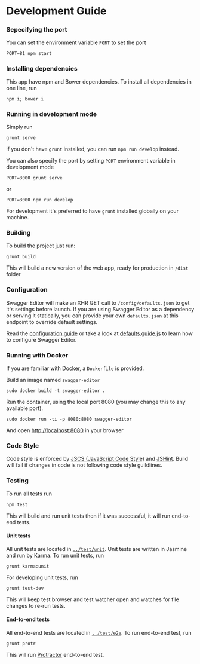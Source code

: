 # Development Guide

### Sepecifying the port

You can set the environment variable `PORT` to set the port

```shell
PORT=81 npm start
```


### Installing dependencies
This app have npm and Bower dependencies. To install all dependencies in one line, run
```shell
npm i; bower i
```

### Running in development mode
Simply run
```shell
grunt serve
```
if you don't have `grunt` installed, you can run `npm run develop` instead.

You can also specify the port by setting `PORT` environment variable in development mode

```shell
PORT=3000 grunt serve
```

or

```shell
PORT=3000 npm run develop
```

For development it's preferred to have `grunt` installed globally on your machine.  

### Building
To build the project just run:

```shell
grunt build
```
This will build a new version of the web app, ready for production in `/dist` folder

###  Configuration
Swagger Editor will make an XHR GET call to `/config/defaults.json` to get it's settings before launch. If you are using Swagger Editor as a dependency or serving it statically, you can provide your own `defaults.json` at this endpoint to override default settings.

Read the [configuration guide](./config.md) or take a look at [defaults.guide.js](./app/config/defaults.json.guide.js) to learn how to configure Swagger Editor.


### Running with Docker
If you are familiar with [Docker](https://www.docker.com/), a `Dockerfile` is
provided.

Build an image named `swagger-editor`
```shell
sudo docker build -t swagger-editor .
```

Run the container, using the local port 8080 (you may change this to any available
port).
```shell
sudo docker run -ti -p 8080:8080 swagger-editor
```
And open [http://localhost:8080](http://localhost:8080) in your browser

### Code Style
Code style is enforced by [JSCS (JavaScript Code Style)](https://github.com/jscs-dev/node-jscs) and [JSHint](http://jshint.com/). Build will fail if changes in code is not following code style guildlines.

### Testing
To run all tests run

```shell
npm test
```

This will build and run unit tests then if it was successful, it will run  end-to-end tests.

#### Unit tests
All unit tests are located in [`../test/unit`](../test/unit). Unit tests are written in Jasmine and run by Karma. To run unit tests, run

```shell
grunt karma:unit
```

For developing unit tests, run
```shell
grunt test-dev
```
This will keep test browser and test watcher open and watches for file changes to re-run tests.

#### End-to-end tests
All end-to-end tests are located in [`../test/e2e`](../test/e2e). To run end-to-end test, run

```shell
grunt protr
```
This will run [Protractor](http://angular.github.io/protractor/#/) end-to-end test.
